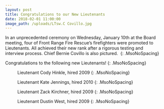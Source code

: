 ```yaml
---
layout: post
title: Congratulations to our New Lieutenants
date: 2018-02-01 11:00:00
image_path: /uploads/LTsw.C Covillo.jpg
---
```



In an unprecedented ceremony on Wednesday, January 10th at the Board meeting, four of Front Range Fire Rescue’s firefighters were promoted to Lieutenants. All achieved their new rank after a rigorous testing and interview process. Chief Bernie Covillo is also pictured.&nbsp;
{: .MsoNoSpacing}

Congratulations to the following new Lieutenants!
{: .MsoNoSpacing}

&nbsp; &nbsp; &nbsp; &nbsp; &nbsp; Lieutenant Cody Hinkle, hired 2009
{: .MsoNoSpacing}

&nbsp; &nbsp; &nbsp; &nbsp; &nbsp; Lieutenant Kate Jennings, hired 2010
{: .MsoNoSpacing}

&nbsp; &nbsp; &nbsp; &nbsp; &nbsp; Lieutenant Zack Kirchner, hired 2009
{: .MsoNoSpacing}

&nbsp; &nbsp; &nbsp; &nbsp; &nbsp; Lieutenant Dustin West, hired 2009
{: .MsoNoSpacing}